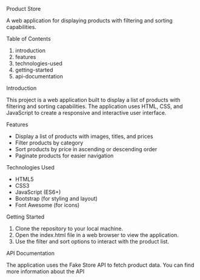 Product Store

A web application for displaying products with filtering and sorting capabilities.

Table of Contents

1. introduction
2. features
3. technologies-used
4. getting-started
5. api-documentation

Introduction

This project is a web application built to display a list of products with filtering and sorting capabilities. The application uses HTML, CSS, and JavaScript to create a responsive and interactive user interface.

Features

- Display a list of products with images, titles, and prices
- Filter products by category
- Sort products by price in ascending or descending order
- Paginate products for easier navigation

Technologies Used

- HTML5
- CSS3
- JavaScript (ES6+)
- Bootstrap (for styling and layout)
- Font Awesome (for icons)

Getting Started

1. Clone the repository to your local machine.
2. Open the index.html file in a web browser to view the application.
3. Use the filter and sort options to interact with the product list.

API Documentation

The application uses the Fake Store API to fetch product data. You can find more information about the API 
